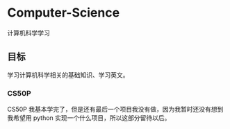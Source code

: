# Computer-Science
计算机科学学习

## 目标
学习计算机科学相关的基础知识、学习英文。


### CS50P
CS50P 我基本学完了，但是还有最后一个项目我没有做，因为我暂时还没有想到我希望用 python 实现一个什么项目，所以这部分留待以后。




